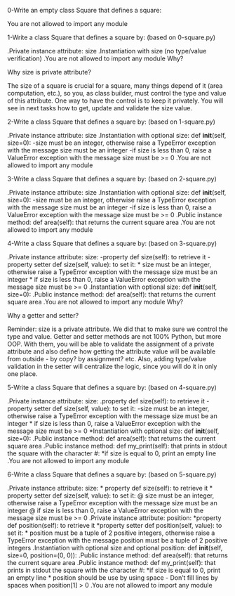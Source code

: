 0-Write an empty class Square that defines a square:

You are not allowed to import any module

1-Write a class Square that defines a square by: (based on 0-square.py)

.Private instance attribute: size
.Instantiation with size (no type/value verification)
.You are not allowed to import any module
Why?

Why size is private attribute?

The size of a square is crucial for a square, many things depend of it (area computation, etc.), so you, as class builder, must control the type and value of this attribute. One way to have the control is to keep it privately. You will see in next tasks how to get, update and validate the size value.

2-Write a class Square that defines a square by: (based on 1-square.py)

.Private instance attribute: size
.Instantiation with optional size: def __init__(self, size=0):
           -size must be an integer, otherwise raise a TypeError exception with the message size must be an integer
           -if size is less than 0, raise a ValueError exception with the message size must be >= 0
.You are not allowed to import any module

3-Write a class Square that defines a square by: (based on 2-square.py)

.Private instance attribute: size
.Instantiation with optional size: def __init__(self, size=0):
   -size must be an integer, otherwise raise a TypeError exception with the message size must be an integer
   -if size is less than 0, raise a ValueError exception with the message size must be >= 0
.Public instance method: def area(self): that returns the current square area
.You are not allowed to import any module

4-Write a class Square that defines a square by: (based on 3-square.py)

.Private instance attribute: size:
        -property def size(self): to retrieve it
        -property setter def size(self, value): to set it:
                   * size must be an integer, otherwise raise a TypeError exception with the message size must be an integer
                   * if size is less than 0, raise a ValueError exception with the message size must be >= 0
.Instantiation with optional size: def __init__(self, size=0):
.Public instance method: def area(self): that returns the current square area
.You are not allowed to import any module
Why?

Why a getter and setter?

Reminder: size is a private attribute. We did that to make sure we control the type and value. Getter and setter methods are not 100% Python, but more OOP. With them, you will be able to validate the assignment of a private attribute and also define how getting the attribute value will be available from outside - by copy? by assignment? etc. Also, adding type/value validation in the setter will centralize the logic, since you will do it in only one place.

5-Write a class Square that defines a square by: (based on 4-square.py)

.Private instance attribute: size:
.property def size(self): to retrieve it
      -property setter def size(self, value): to set it:
      -size must be an integer, otherwise raise a TypeError exception with the message size must be an integer
          * if size is less than 0, raise a ValueError exception with the message size must be >= 0
          *Instantiation with optional size: def __init__(self, size=0):
.Public instance method: def area(self): that returns the current square area
.Public instance method: def my_print(self): that prints in stdout the square with the character #:
           *if size is equal to 0, print an empty line
.You are not allowed to import any module

6-Write a class Square that defines a square by: (based on 5-square.py)

.Private instance attribute: size:
       * property def size(self): to retrieve it
       * property setter def size(self, value): to set it:
@ size must be an integer, otherwise raise a TypeError exception with the message size must be an integer
@ if size is less than 0, raise a ValueError exception with the message size must be >= 0
.Private instance attribute: position:
      *property def position(self): to retrieve it
     *property setter def position(self, value): to set it:
         * position must be a tuple of 2 positive integers, otherwise raise a TypeError exception with the message position must be a tuple of 2 positive integers
.Instantiation with optional size and optional position: def __init__(self, size=0, position=(0, 0)):
.Public instance method: def area(self): that returns the current square area
.Public instance method: def my_print(self): that prints in stdout the square with the character #:
      *if size is equal to 0, print an empty line
     * position should be use by using space - Don’t fill lines by spaces when position[1] > 0
.You are not allowed to import any module
